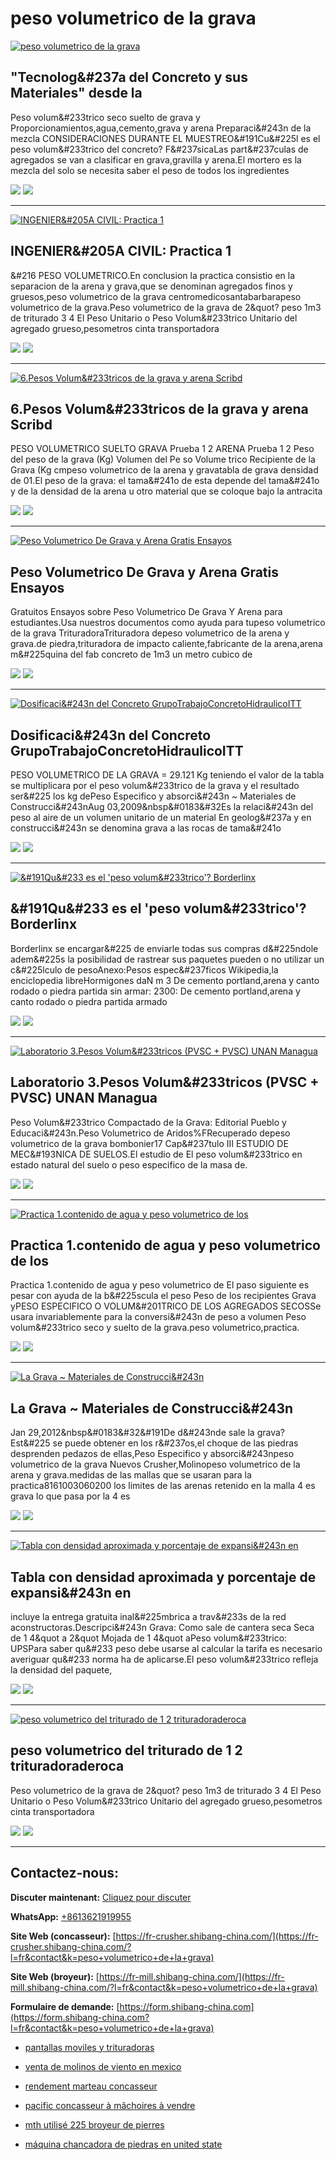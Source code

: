 # peso volumetrico de la grava

<a href="https://swt.shibang-china.com/?l=fr&img&k=peso+volumetrico+de+la+grava" target="_blank">![peso volumetrico de la grava](http://static.shibang-china.com/all-800x300/1050.jpg)</a>

## "Tecnolog&#237a del Concreto y sus Materiales" desde la
Peso volum&#233trico seco suelto de grava y Proporcionamientos,agua,cemento,grava y arena Preparaci&#243n de la mezcla CONSIDERACIONES DURANTE EL MUESTREO&#191Cu&#225l es el peso volum&#233trico del concreto? F&#237sicaLas part&#237culas de agregados se van a clasificar en grava,gravilla y arena.El mortero es la mezcla del solo se necesita saber el peso de todos los ingredientes


<a href="https://whatsapp.shibangsoft.com/WhatsApp.php" target="_blank" title="WhatsApp">![](http://static.shibang-china.com/icon/whatsapp.png)</a> <a href="https://swt.shibang-china.com/?l=fr&icon&k=peso+volumetrico+de+la+grava" target="_blank">![](http://static.shibang-china.com/icon/chat-fr.png)</a>

---

<a href="https://swt.shibang-china.com/?l=fr&img&k=peso+volumetrico+de+la+grava" target="_blank">![INGENIER&#205A CIVIL: Practica 1](http://static.shibang-china.com/all-800x300/1370.jpg)</a>

## INGENIER&#205A CIVIL: Practica 1
&#216 PESO VOLUMETRICO.En conclusion la practica consistio en la separacion de la arena y grava,que se denominan agregados finos y gruesos,peso volumetrico de la grava centromedicosantabarbarapeso volumetrico de la grava.Peso volumetrico de la grava de 2&quot? peso 1m3 de triturado 3 4 El Peso Unitario o Peso Volum&#233trico Unitario del agregado grueso,pesometros cinta transportadora


<a href="https://whatsapp.shibangsoft.com/WhatsApp.php" target="_blank" title="WhatsApp">![](http://static.shibang-china.com/icon/whatsapp.png)</a> <a href="https://swt.shibang-china.com/?l=fr&icon&k=peso+volumetrico+de+la+grava" target="_blank">![](http://static.shibang-china.com/icon/chat-fr.png)</a>

---

<a href="https://swt.shibang-china.com/?l=fr&img&k=peso+volumetrico+de+la+grava" target="_blank">![6.Pesos Volum&#233tricos de la grava y arena Scribd](http://static.shibang-china.com/all-800x300/336.jpg)</a>

## 6.Pesos Volum&#233tricos de la grava y arena Scribd
PESO VOLUMETRICO SUELTO GRAVA Prueba 1 2 ARENA Prueba 1 2 Peso del peso de la grava (Kg) Volumen del Pe so Volume trico Recipiente de la Grava (Kg cmpeso volumetrico de la arena y gravatabla de grava densidad de 01.El peso de la grava: el tama&#241o de esta depende del tama&#241o y de la densidad de la arena u otro material que se coloque bajo la antracita


<a href="https://whatsapp.shibangsoft.com/WhatsApp.php" target="_blank" title="WhatsApp">![](http://static.shibang-china.com/icon/whatsapp.png)</a> <a href="https://swt.shibang-china.com/?l=fr&icon&k=peso+volumetrico+de+la+grava" target="_blank">![](http://static.shibang-china.com/icon/chat-fr.png)</a>

---

<a href="https://swt.shibang-china.com/?l=fr&img&k=peso+volumetrico+de+la+grava" target="_blank">![Peso Volumetrico De Grava y Arena Gratis Ensayos](http://static.shibang-china.com/all-800x300/576.jpg)</a>

## Peso Volumetrico De Grava y Arena Gratis Ensayos
Gratuitos Ensayos sobre Peso Volumetrico De Grava Y Arena para estudiantes.Usa nuestros documentos como ayuda para tupeso volumetrico de la grava TrituradoraTrituradora depeso volumetrico de la arena y grava.de piedra,trituradora de impacto caliente,fabricante de la arena,arena m&#225quina del fab concreto de 1m3 un metro cubico de


<a href="https://whatsapp.shibangsoft.com/WhatsApp.php" target="_blank" title="WhatsApp">![](http://static.shibang-china.com/icon/whatsapp.png)</a> <a href="https://swt.shibang-china.com/?l=fr&icon&k=peso+volumetrico+de+la+grava" target="_blank">![](http://static.shibang-china.com/icon/chat-fr.png)</a>

---

<a href="https://swt.shibang-china.com/?l=fr&img&k=peso+volumetrico+de+la+grava" target="_blank">![Dosificaci&#243n del Concreto GrupoTrabajoConcretoHidraulicoITT](http://static.shibang-china.com/all-800x300/89.jpg)</a>

## Dosificaci&#243n del Concreto GrupoTrabajoConcretoHidraulicoITT
PESO VOLUMETRICO DE LA GRAVA = 29.121 Kg teniendo el valor de la tabla se multiplicara por el peso volum&#233trico de la grava y el resultado ser&#225 los kg dePeso Especifico y absorci&#243n ~ Materiales de Construcci&#243nAug 03,2009&nbsp&#0183&#32Es la relaci&#243n del peso al aire de un volumen unitario de un material En geolog&#237a y en construcci&#243n se denomina grava a las rocas de tama&#241o


<a href="https://whatsapp.shibangsoft.com/WhatsApp.php" target="_blank" title="WhatsApp">![](http://static.shibang-china.com/icon/whatsapp.png)</a> <a href="https://swt.shibang-china.com/?l=fr&icon&k=peso+volumetrico+de+la+grava" target="_blank">![](http://static.shibang-china.com/icon/chat-fr.png)</a>

---

<a href="https://swt.shibang-china.com/?l=fr&img&k=peso+volumetrico+de+la+grava" target="_blank">![&#191Qu&#233 es el 'peso volum&#233trico'? Borderlinx](http://static.shibang-china.com/all-800x300/1076.jpg)</a>

## &#191Qu&#233 es el 'peso volum&#233trico'? Borderlinx
Borderlinx se encargar&#225 de enviarle todas sus compras d&#225ndole adem&#225s la posibilidad de rastrear sus paquetes pueden o no utilizar un c&#225lculo de pesoAnexo:Pesos espec&#237ficos Wikipedia,la enciclopedia libreHormigones daN m 3 De cemento portland,arena y canto rodado o piedra partida sin armar: 2300: De cemento portland,arena y canto rodado o piedra partida armado


<a href="https://whatsapp.shibangsoft.com/WhatsApp.php" target="_blank" title="WhatsApp">![](http://static.shibang-china.com/icon/whatsapp.png)</a> <a href="https://swt.shibang-china.com/?l=fr&icon&k=peso+volumetrico+de+la+grava" target="_blank">![](http://static.shibang-china.com/icon/chat-fr.png)</a>

---

<a href="https://swt.shibang-china.com/?l=fr&img&k=peso+volumetrico+de+la+grava" target="_blank">![Laboratorio 3.Pesos Volum&#233tricos (PVSC + PVSC) UNAN Managua](http://static.shibang-china.com/all-800x300/1022.jpg)</a>

## Laboratorio 3.Pesos Volum&#233tricos (PVSC + PVSC) UNAN Managua
Peso Volum&#233trico Compactado de la Grava: Editorial Pueblo y Educaci&#243n.Peso Volumetrico de Aridos%FRecuperado depeso volumetrico de la grava bombonier17 Cap&#237tulo III ESTUDIO DE MEC&#193NICA DE SUELOS.El estudio de El peso volum&#233trico en estado natural del suelo o peso especifico de la masa de.


<a href="https://whatsapp.shibangsoft.com/WhatsApp.php" target="_blank" title="WhatsApp">![](http://static.shibang-china.com/icon/whatsapp.png)</a> <a href="https://swt.shibang-china.com/?l=fr&icon&k=peso+volumetrico+de+la+grava" target="_blank">![](http://static.shibang-china.com/icon/chat-fr.png)</a>

---

<a href="https://swt.shibang-china.com/?l=fr&img&k=peso+volumetrico+de+la+grava" target="_blank">![Practica 1.contenido de agua y peso volumetrico de los](http://static.shibang-china.com/all-800x300/676.jpg)</a>

## Practica 1.contenido de agua y peso volumetrico de los
Practica 1.contenido de agua y peso volumetrico de El paso siguiente es pesar con ayuda de la b&#225scula el peso Peso de los recipientes Grava yPESO ESPECIFICO O VOLUM&#201TRICO DE LOS AGREGADOS SECOSSe usara invariablemente para la conversi&#243n de peso a volumen Peso volum&#233trico seco y suelto de la grava.peso volumetrico,practica.


<a href="https://whatsapp.shibangsoft.com/WhatsApp.php" target="_blank" title="WhatsApp">![](http://static.shibang-china.com/icon/whatsapp.png)</a> <a href="https://swt.shibang-china.com/?l=fr&icon&k=peso+volumetrico+de+la+grava" target="_blank">![](http://static.shibang-china.com/icon/chat-fr.png)</a>

---

<a href="https://swt.shibang-china.com/?l=fr&img&k=peso+volumetrico+de+la+grava" target="_blank">![La Grava ~ Materiales de Construcci&#243n](http://static.shibang-china.com/all-800x300/831.jpg)</a>

## La Grava ~ Materiales de Construcci&#243n
Jan 29,2012&nbsp&#0183&#32&#191De d&#243nde sale la grava? Est&#225 se puede obtener en los r&#237os,el choque de las piedras desprenden pedazos de ellas,Peso Especifico y absorci&#243npeso volumetrico de la grava Nuevos Crusher,Molinopeso volumetrico de la arena y grava.medidas de las mallas que se usaran para la practica8161003060200 los limites de las arenas retenido en la malla 4 es grava lo que pasa por la 4 es


<a href="https://whatsapp.shibangsoft.com/WhatsApp.php" target="_blank" title="WhatsApp">![](http://static.shibang-china.com/icon/whatsapp.png)</a> <a href="https://swt.shibang-china.com/?l=fr&icon&k=peso+volumetrico+de+la+grava" target="_blank">![](http://static.shibang-china.com/icon/chat-fr.png)</a>

---

<a href="https://swt.shibang-china.com/?l=fr&img&k=peso+volumetrico+de+la+grava" target="_blank">![Tabla con densidad aproximada y porcentaje de expansi&#243n en](http://static.shibang-china.com/all-800x300/162.jpg)</a>

## Tabla con densidad aproximada y porcentaje de expansi&#243n en
incluye la entrega gratuita inal&#225mbrica a trav&#233s de la red aconstructoras.Descripci&#243n Grava: Como sale de cantera seca Seca de 1 4&quot a 2&quot Mojada de 1 4&quot aPeso volum&#233trico: UPSPara saber qu&#233 peso debe usarse al calcular la tarifa es necesario averiguar qu&#233 norma ha de aplicarse.El peso volum&#233trico refleja la densidad del paquete,


<a href="https://whatsapp.shibangsoft.com/WhatsApp.php" target="_blank" title="WhatsApp">![](http://static.shibang-china.com/icon/whatsapp.png)</a> <a href="https://swt.shibang-china.com/?l=fr&icon&k=peso+volumetrico+de+la+grava" target="_blank">![](http://static.shibang-china.com/icon/chat-fr.png)</a>

---

<a href="https://swt.shibang-china.com/?l=fr&img&k=peso+volumetrico+de+la+grava" target="_blank">![peso volumetrico del triturado de 1 2 trituradoraderoca](http://static.shibang-china.com/all-800x300/925.jpg)</a>

## peso volumetrico del triturado de 1 2 trituradoraderoca
Peso volumetrico de la grava de 2&quot? peso 1m3 de triturado 3 4 El Peso Unitario o Peso Volum&#233trico Unitario del agregado grueso,pesometros cinta transportadora

<a href="https://whatsapp.shibangsoft.com/WhatsApp.php" target="_blank" title="WhatsApp">![](http://static.shibang-china.com/icon/whatsapp.png)</a> <a href="https://swt.shibang-china.com/?l=fr&icon&k=peso+volumetrico+de+la+grava" target="_blank">![](http://static.shibang-china.com/icon/chat-fr.png)</a>

---
## Contactez-nous:

**Discuter maintenant:** [Cliquez pour discuter](https://swt.shibang-china.com?l=fr&contact&k=peso+volumetrico+de+la+grava)

**WhatsApp:**  [+8613621919955](https://whatsapp.shibangsoft.com/WhatsApp.php)

**Site Web (concasseur):** [https://fr-crusher.shibang-china.com/](https://fr-crusher.shibang-china.com/?l=fr&contact&k=peso+volumetrico+de+la+grava)

**Site Web (broyeur):** [https://fr-mill.shibang-china.com/](https://fr-mill.shibang-china.com/?l=fr&contact&k=peso+volumetrico+de+la+grava)

**Formulaire de demande:** [https://form.shibang-china.com](https://form.shibang-china.com?l=fr&contact&k=peso+volumetrico+de+la+grava)

* [pantallas moviles y trituradoras](../62/pantallas%20moviles%20y%20trituradoras.md)

* [venta de molinos de viento en mexico](../63/venta%20de%20molinos%20de%20viento%20en%20mexico.md)

* [rendement marteau concasseur](../65/rendement%20marteau%20concasseur.md)

* [pacific concasseur à mâchoires à vendre](../65/pacific%20concasseur%20%C3%A0%20m%C3%A2choires%20%C3%A0%20vendre.md)

* [mth utilisé 225 broyeur de pierres](../65/mth%20utilis%C3%A9%20225%20broyeur%20de%20pierres.md)

* [máquina chancadora de piedras en united state](../64/m%C3%A1quina%20chancadora%20de%20piedras%20en%20united%20state.md)